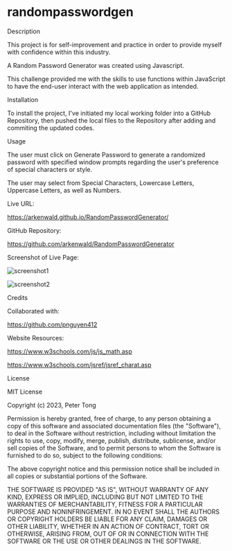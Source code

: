 # randompasswordgen

Description

This project is for self-improvement and practice in order to provide myself with confidence within this industry.

A Random Password Generator was created using Javascript.

This challenge provided me with the skills to use functions within JavaScript to have the end-user interact with the web application as intended.

Installation

To install the project, I've initiated my local working folder into a GitHub Repository, then pushed the local files to the Repository after adding and commiting the updated codes.

Usage

The user must click on Generate Password to generate a randomized password with specified window prompts regarding the user's preference of special characters or style.

The user may select from Special Characters, Lowercase Letters, Uppercase Letters, as well as Numbers.

Live URL:

https://arkenwald.github.io/RandomPasswordGenerator/

GitHub Repository:

https://github.com/arkenwald/RandomPasswordGenerator

Screenshot of Live Page:

![screenshot1](https://github.com/arkenwald/RandomPasswordGenerator/assets/149994852/820f5ff3-1d48-4816-a3e4-2a6a24dc8786)

![screenshot2](https://github.com/arkenwald/RandomPasswordGenerator/assets/149994852/9a2e0fc9-3e3c-4106-921f-2ba6680c101c)


Credits

Collaborated with:

https://github.com/pnguyen412

Website Resources:

https://www.w3schools.com/js/js_math.asp

https://www.w3schools.com/jsref/jsref_charat.asp

License

MIT License

Copyright (c) 2023, Peter Tong

Permission is hereby granted, free of charge, to any person obtaining a copy of this software and associated documentation files (the "Software"), to deal in the Software without restriction, including without limitation the rights to use, copy, modify, merge, publish, distribute, sublicense, and/or sell copies of the Software, and to permit persons to whom the Software is furnished to do so, subject to the following conditions:

The above copyright notice and this permission notice shall be included in all copies or substantial portions of the Software.

THE SOFTWARE IS PROVIDED "AS IS", WITHOUT WARRANTY OF ANY KIND, EXPRESS OR IMPLIED, INCLUDING BUT NOT LIMITED TO THE WARRANTIES OF MERCHANTABILITY, FITNESS FOR A PARTICULAR PURPOSE AND NONINFRINGEMENT. IN NO EVENT SHALL THE AUTHORS OR COPYRIGHT HOLDERS BE LIABLE FOR ANY CLAIM, DAMAGES OR OTHER LIABILITY, WHETHER IN AN ACTION OF CONTRACT, TORT OR OTHERWISE, ARISING FROM, OUT OF OR IN CONNECTION WITH THE SOFTWARE OR THE USE OR OTHER DEALINGS IN THE SOFTWARE.
